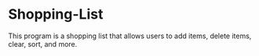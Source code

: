 # Shopping-List
This program is a shopping list that allows users to add items, delete items, clear, sort, and more. 
